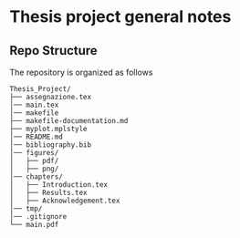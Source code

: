# Thesis project general notes

## Repo Structure

The repository is organized as follows

```
Thesis_Project/
├── assegnazione.tex
│── main.tex              
│── makefile              
├── makefile-documentation.md
├── myplot.mplstyle
│── README.md             
│── bibliography.bib      
│── figures/              
│   ├── pdf/              
│   ├── png/              
│── chapters/             
│   ├── Introduction.tex
│   ├── Results.tex
│   ├── Acknowledgement.tex
│── tmp/                  
│── .gitignore            
└── main.pdf             
```
